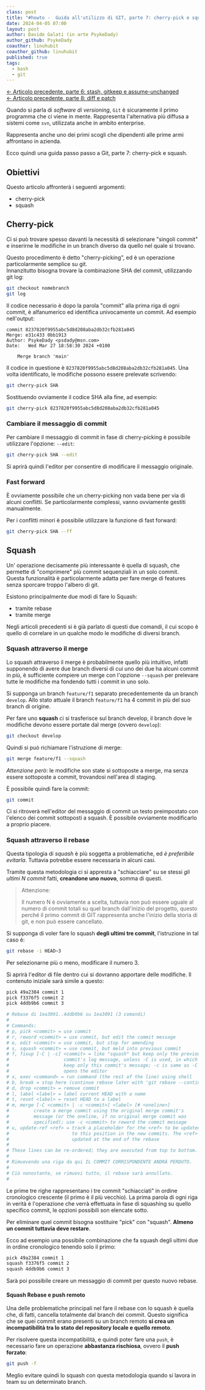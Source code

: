 ```yaml
---
class: post
title: "#howto -  Guida all'utilizzo di GIT, parte 7: cherry-pick e squash."
date: 2024-04-05 07:00
layout: post
author: Davide Galati (in arte PsykeDady)
author_github: PsykeDady
coauthor: linuhubit
coauthor_github: linuhubit
published: true
tags:
  - bash
  - git
---
```


[&larr; Articolo precedente, parte 6: stash, gitkeep e assume-unchanged](https://linuxhub.it/articles/howto-git-pt6/)  
[&larr; Articolo precedente, parte 8: diff e patch](https://linuxhub.it/articles/howto-git-pt8/)  

Quando si parla di *software di versioning*, `Git` è sicuramente il primo programma che ci viene in mente. Rappresenta l'alternativa più diffusa a sistemi come `svn`, utilizzata anche in ambito enterprise.

Rappresenta anche uno dei primi scogli che dipendenti alle prime armi affrontano in azienda.

Ecco quindi una guida passo passo a Git, parte 7: cherry-pick e squash.

## Obiettivi

Questo articolo affronterà i seguenti argomenti:

- cherry-pick
- squash

## Cherry-pick

Ci si può trovare spesso davanti la necessità di selezionare "singoli commit" e inserirne le modifiche in un branch diverso da quello nel quale si trovano.

Questo procedimento è detto "cherry-picking", ed è un operazione particolarmente semplice su git.  
Innanzitutto bisogna trovare la combinazione SHA del commit, utilizzando git log:

```bash
git checkout nomebranch
git log
```

Il codice necessario è dopo la parola "commit" alla prima riga di ogni commit, è alfanumerico ed identifica univocamente un commit. Ad esempio nell'output:

```plain
commit 8237820f9955abc5d8d208aba2db32cfb281a045
Merge: e31c433 0bb1913
Author: PsykeDady <psdady@msn.com>
Date:   Wed Mar 27 18:58:30 2024 +0100

    Merge branch 'main'
```

Il codice in questione è `8237820f9955abc5d8d208aba2db32cfb281a045`. Una volta identificato, le modifiche possono essere prelevate scrivendo:

```bash
git cherry-pick SHA
```

Sostituendo ovviamente il codice SHA alla fine, ad esempio:

```bash
git cherry-pick 8237820f9955abc5d8d208aba2db32cfb281a045
```

### Cambiare il messaggio di commit

Per cambiare il messaggio di commit in fase di cherry-picking è possibile utilizzare l'opzione: `--edit`:

```bash
git cherry-pick SHA --edit
```

Si aprirà quindi l'editor per consentire di modificare il messaggio originale.

### Fast forward

È ovviamente possibile che un cherry-picking non vada bene per via di alcuni conflitti. Se particolarmente complessi, vanno ovviamente gestiti manualmente.

Per i conflitti minori è possibile utilizzare la funzione di fast forward:

```bash
git cherry-pick SHA --ff
```

## Squash

Un' operazione decisamente più interessante è quella di squash, che permette di "comprimere" più commit sequenziali in un solo commit.  
Questa funzionalità è particolarmente adatta per fare merge di features senza sporcare troppo l'albero di git.

Esistono principalmente due modi di fare lo Squash:

- tramite rebase
- tramite merge

Negli articoli precedenti si è già parlato di questi due comandi, il cui scopo è quello di correlare in un qualche modo le modifiche di diversi branch.

### Squash attraverso il merge

Lo squash attraverso il merge è probabilmente quello più intuitivo, infatti supponendo di avere due branch diversi di cui uno dei due ha alcuni commit in più, è sufficiente compiere un merge con l'opzione `--squash` per prelevare tutte le modifiche ma fondendo tutti i commit in uno solo.

Si supponga un branch `feature/f1` separato precedentemente da un branch `develop`. Allo stato attuale il branch `feature/f1` ha 4 commit in più del suo branch di origine.

Per fare uno **squash** ci si trasferisce sul branch develop, il branch dove le modifiche devono essere portate dal merge (ovvero `develop`):

```bash
git checkout develop
```

Quindi si può richiamare l'istruzione di merge:

```bash
git merge feature/f1 --squash
```

*Attenzione però*: le modifiche son state si sottoposte a merge, ma senza essere sottoposte a commit, trovandosi nell'area di staging.

È possibile quindi fare la commit:

```bash
git commit
```

Ci si ritroverà nell'editor del messaggio di commit un testo preimpostato con l'elenco dei commit sottoposti a squash. È possibile ovviamente modificarlo a proprio piacere.

### Squash attraverso il rebase

Questa tipologia di *squash* è più soggetta a problematiche, ed *è preferibile evitarla*. Tuttavia potrebbe essere necessaria in alcuni casi.

Tramite questa metodologia ci si appresta a "schiacciare" su se stessi *gli ultimi N commit* fatti, **creandone uno nuovo**, somma di questi.

> Attenzione:  
> 
> Il numero N è ovviamente a scelta, tuttavia non può essere uguale al numero di commit totali su quel branch dall'inizio del progetto, questo perché il primo commit di GIT rappresenta anche l'inizio della storia di git, e non può essere cancellato.

Si supponga di voler fare lo squash **degli ultimi tre commit**, l'istruzione in tal caso è:

```bash
git rebase -i HEAD~3 
```

Per selezionarne più o meno, modificare il numero 3.  

Si aprirà l'editor di file dentro cui si dovranno apportare delle modifiche. Il contenuto iniziale sarà simile a questo:

```bash
pick 49a2384 commit 1
pick f3376f5 commit 2
pick 4ddb9b6 commit 3

# Rebase di 1ea3091..4ddb9b6 su 1ea3091 (3 comandi)
#
# Commands:
# p, pick <commit> = use commit
# r, reword <commit> = use commit, but edit the commit message
# e, edit <commit> = use commit, but stop for amending
# s, squash <commit> = use commit, but meld into previous commit
# f, fixup [-C | -c] <commit> = like "squash" but keep only the previous
#                    commit's log message, unless -C is used, in which case
#                    keep only this commit's message; -c is same as -C but
#                    opens the editor
# x, exec <command> = run command (the rest of the line) using shell
# b, break = stop here (continue rebase later with 'git rebase --continue')
# d, drop <commit> = remove commit
# l, label <label> = label current HEAD with a name
# t, reset <label> = reset HEAD to a label
# m, merge [-C <commit> | -c <commit>] <label> [# <oneline>]
#         create a merge commit using the original merge commit's
#         message (or the oneline, if no original merge commit was
#         specified); use -c <commit> to reword the commit message
# u, update-ref <ref> = track a placeholder for the <ref> to be updated
#                       to this position in the new commits. The <ref> is
#                       updated at the end of the rebase
#
# These lines can be re-ordered; they are executed from top to bottom.
#
# Rimuovendo una riga da qui IL COMMIT CORRISPONDENTE ANDRÀ PERDUTO.
#
# Ciò nonostante, se rimuovi tutto, il rebase sarà annullato.
#
```

Le prime tre righe rappresentano i tre commit "schiacciati" in ordine cronologico crescente (il primo è il più vecchio). La prima parola di ogni riga in verità è l'operazione che verrà effettuata in fase di squashing su quello specifico commit, le opzioni possibili son elencate sotto.

Per eliminare quel commit bisogna sostituire "pick" con "squash". **Almeno un commit tuttavia deve restare**.  

Ecco ad esempio una possibile combinazione che fa squash degli ultimi due in ordine cronologico tenendo solo il primo:

```bash
pick 49a2384 commit 1
squash f3376f5 commit 2
squash 4ddb9b6 commit 3
```

Sarà poi possibile creare un messaggio di commit per questo nuovo rebase.

#### Squash Rebase e push remoto

Una delle problematiche principali nel fare il rebase con lo squash è quella che, di fatti, cancella totalmente dal branch dei commit. Questo significa che se quei commit erano presenti su un branch remoto **si crea un incompatibilità tra lo stato del repository locale e quello remoto**.

Per risolvere questa incompatibilità, e quindi poter fare una `push`, è necessario fare un operazione **abbastanza rischiosa**, ovvero il **push forzato**:

```bash
git push -f
```

Meglio evitare quindi lo squash con questa metodologia quando si lavora in team su un determinato branch.
